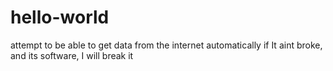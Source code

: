 # hello-world
attempt to be able to get data from the internet automatically
if It aint broke, and its software, I will break it
